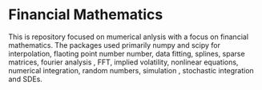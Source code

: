 # Financial Mathematics
This is repository focused on mumerical anlysis with a focus on financial mathematics. The packages used primarily numpy and scipy for interpolation, flaoting point number number, data fitting, splines, sparse matrices, fourier analysis , FFT, implied volatility, nonlinear equations, numerical integration, random numbers, simulation , stochastic integration and SDEs.
